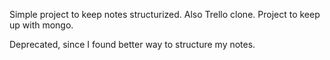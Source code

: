 Simple project to keep notes structurized.
Also Trello clone.
Project to keep up with mongo.

Deprecated, since I found better way to structure my notes.
